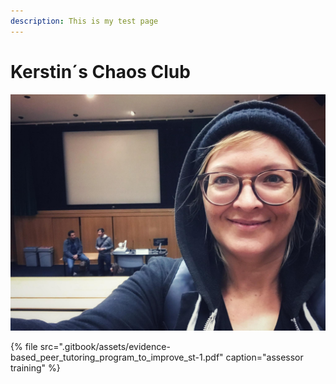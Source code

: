 ```yaml
---
description: This is my test page
---
```


# Kerstin´s Chaos Club

![random pic](.gitbook/assets/foto.jpg)

{% file src=".gitbook/assets/evidence-based\_peer\_tutoring\_program\_to\_improve\_st-1.pdf" caption="assessor training" %}

